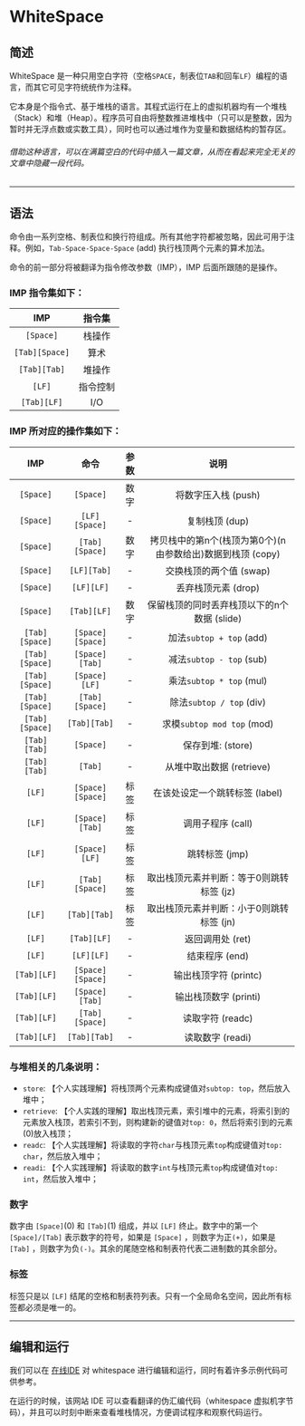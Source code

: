 # WhiteSpace
## 简述
WhiteSpace 是一种只用空白字符（空格`SPACE`，制表位`TAB`和回车`LF`）编程的语言，而其它可见字符统统作为注释。

它本身是个指令式、基于堆栈的语言。其程式运行在上的虚拟机器均有一个堆栈（Stack）和堆（Heap）。程序员可自由将整数推进堆栈中（只可以是整数，因为暂时并无浮点数或实数工具），同时也可以通过堆作为变量和数据结构的暂存区。

###### 借助这种语言，可以在满篇空白的代码中插入一篇文章，从而在看起来完全无关的文章中隐藏一段代码。

---

## 语法
命令由一系列空格、制表位和换行符组成。所有其他字符都被忽略，因此可用于注释。例如，`Tab-Space-Space-Space` (add) 执行栈顶两个元素的算术加法。

命令的前一部分将被翻译为指令修改参数（IMP），IMP 后面所跟随的是操作。

### IMP 指令集如下：
IMP|指令集
:-:|:-:
`[Space]`|栈操作
`[Tab][Space]`|算术
`[Tab][Tab]`|堆操作
`[LF]`|指令控制
`[Tab][LF]`|I/O
### IMP 所对应的操作集如下：

IMP|命令|参数|说明
:-:|:-:|:-:|:-:
`[Space]`|`[Space]`|数字|将数字压入栈 (push)
`[Space]`|`[LF][Space]`|-|复制栈顶 (dup)
`[Space]`|`[Tab][Space]`|数字|拷贝栈中的第n个(栈顶为第0个)(n由参数给出)数据到栈顶 (copy)
`[Space]`|`[LF][Tab]`|-|交换栈顶的两个值 (swap)
`[Space]`|`[LF][LF]`|-|丢弃栈顶元素 (drop)
`[Space]`|`[Tab][LF]`|数字|保留栈顶的同时丢弃栈顶以下的n个数据 (slide)
`[Tab][Space]`|`[Space][Space]`|-|加法`subtop + top` (add)
`[Tab][Space]`|`[Space][Tab]`|-|减法`subtop - top` (sub)
`[Tab][Space]`|`[Space][LF]`|-|乘法`subtop * top` (mul)
`[Tab][Space]`|`[Tab][Space]`|-|除法`subtop / top` (div)
`[Tab][Space]`|`[Tab][Tab]`|-|求模`subtop mod top` (mod)
`[Tab][Tab]`|`[Space]`|-|保存到堆: (store)
`[Tab][Tab]`|`[Tab]`|-|从堆中取出数据 (retrieve)
`[LF]`|`[Space][Space]`|标签|在该处设定一个跳转标签 (label)
`[LF]`|`[Space][Tab]`|标签|调用子程序 (call)
`[LF]`|`[Space][LF]`|标签|跳转标签 (jmp)
`[LF]`|`[Tab][Space]`|标签|取出栈顶元素并判断：等于0则跳转标签 (jz)
`[LF]`|`[Tab][Tab]`|标签|取出栈顶元素并判断：小于0则跳转标签 (jn)
`[LF]`|`[Tab][LF]`|-|返回调用处 (ret)
`[LF]`|`[LF][LF]`|-|结束程序 (end)
`[Tab][LF]`|`[Space][Space]`|-|输出栈顶字符 (printc)
`[Tab][LF]`|`[Space][Tab]`|-|输出栈顶数字 (printi)
`[Tab][LF]`|`[Tab][Space]`|-|读取字符 (readc)
`[Tab][LF]`|`[Tab][Tab]`|-|读取数字 (readi)

### 与堆相关的几条说明：
- `store`: 【个人实践理解】将栈顶两个元素构成键值对`subtop: top`，然后放入堆中；
- `retrieve`: 【个人实践的理解】取出栈顶元素，索引堆中的元素，将索引到的元素放入栈顶，若索引不到，则构建新的键值对`top: 0`，然后将索引到的元素(0)放入栈顶；
- `readc`: 【个人实践理解】将读取的字符`char`与栈顶元素`top`构成键值对`top: char`，然后放入堆中；
- `readi`: 【个人实践理解】将读取的数字`int`与栈顶元素`top`构成键值对`top: int`，然后放入堆中；

### 数字
数字由 `[Space]`(0) 和 `[Tab]`(1) 组成，并以 `[LF]` 终止。数字中的第一个 `[Space]/[Tab]` 表示数字的符号，如果是 `[Space]` ，则数字为正`(+)`，如果是 `[Tab]` ，则数字为负`(-)`。其余的尾随空格和制表符代表二进制数的其余部分。

### 标签
标签只是以 `[LF]` 结尾的空格和制表符列表。只有一个全局命名空间，因此所有标签都必须是唯一的。

---

## 编辑和运行
我们可以在 [在线IDE](https://vii5ard.github.io/whitespace/) 对 whitespace 进行编辑和运行，同时有着许多示例代码可供参考。

在运行的时候，该网站 IDE 可以查看翻译的伪汇编代码（whitespace 虚拟机字节码），并且可以时刻中断来查看堆栈情况，方便调试程序和观察代码运行。
